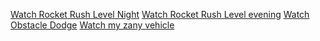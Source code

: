 [Watch Rocket Rush Level Night](https://youtu.be/6RpL0H0ASJc)
[Watch Rocket Rush Level evening](https://youtu.be/6adz15oTcjI)
[Watch Obstacle Dodge](https://youtu.be/HtPEbawUjBU)
[Watch my zany vehicle](https://youtu.be/A2QQOGg_um8)
